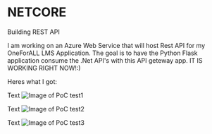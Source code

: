 # NETCORE
Building REST API

I am working on an Azure Web Service that will host Rest API for my OneForALL LMS Application. The goal is to have the Python Flask application consume the .Net API's with this API geteway app. IT IS WORKING RIGHT NOW!:)

Heres what I got:

Text
![Image of PoC test1](https://github.com/BlackFoxgamingstudio/NETCORE/test1.png)

Text
![Image of PoC test2](https://github.com/BlackFoxgamingstudio/NETCORE/test2.png)

Text
![Image of PoC test3](https://github.com/BlackFoxgamingstudio/NETCORE/test3.png)
